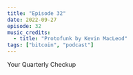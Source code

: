 ```yaml
---
title: "Episode 32"
date: 2022-09-27
episode: 32
music_credits:
  - title: "Protofunk by Kevin MacLeod"
tags: ["bitcoin", "podcast"]
---
```


Your Quarterly Checkup